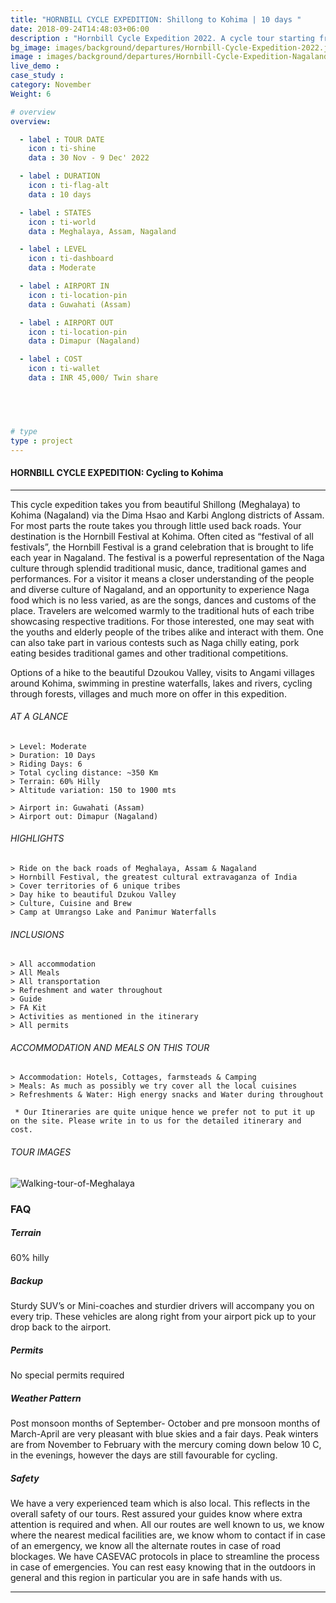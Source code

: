 ```yaml
---
title: "HORNBILL CYCLE EXPEDITION: Shillong to Kohima | 10 days "
date: 2018-09-24T14:48:03+06:00
description : "Hornbill Cycle Expedition 2022. A cycle tour starting from Shillong and ending in the hornbill festival at Kohima"
bg_image: images/background/departures/Hornbill-Cycle-Expedition-2022.jpg
image : images/background/departures/Hornbill-Cycle-Expedition-Nagaland.jpg
live_demo : 
case_study : 
category: November
Weight: 6

# overview
overview:

  - label : TOUR DATE
    icon : ti-shine
    data : 30 Nov - 9 Dec' 2022

  - label : DURATION
    icon : ti-flag-alt
    data : 10 days

  - label : STATES
    icon : ti-world
    data : Meghalaya, Assam, Nagaland

  - label : LEVEL
    icon : ti-dashboard
    data : Moderate

  - label : AIRPORT IN
    icon : ti-location-pin
    data : Guwahati (Assam)

  - label : AIRPORT OUT
    icon : ti-location-pin
    data : Dimapur (Nagaland)

  - label : COST
    icon : ti-wallet
    data : INR 45,000/ Twin share


 


# type
type : project
---
```


#### HORNBILL CYCLE EXPEDITION: Cycling to Kohima

---

This cycle expedition takes you from beautiful Shillong (Meghalaya) to Kohima (Nagaland) via the Dima Hsao and Karbi Anglong districts of Assam. For most parts the route takes you through little used back roads. Your destination is the Hornbill Festival at Kohima.
Often cited as “festival of all festivals”, the Hornbill Festival is a grand celebration that is brought to life each year in Nagaland. The festival is a powerful representation of the Naga culture through splendid traditional music, dance, traditional games and performances. For a visitor it means a closer understanding of the people and diverse culture of Nagaland, and an opportunity to experience Naga food which is no less varied, as are the songs, dances and customs of the place. Travelers are welcomed warmly to the traditional huts of each tribe showcasing respective traditions. For those interested, one may seat with the youths and elderly people of the tribes alike and interact with them. One can also take part in various contests such as Naga chilly eating, pork eating besides traditional games and other traditional competitions.

Options of a hike to the beautiful Dzoukou Valley, visits to Angami villages around Kohima, swimming in prestine waterfalls, lakes and rivers, cycling through forests, villages and much more on offer in this expedition.





###### AT A GLANCE
```
> Level: Moderate
> Duration: 10 Days
> Riding Days: 6
> Total cycling distance: ~350 Km
> Terrain: 60% Hilly 
> Altitude variation: 150 to 1900 mts

> Airport in: Guwahati (Assam)
> Airport out: Dimapur (Nagaland)
```




###### HIGHLIGHTS
```
> Ride on the back roads of Meghalaya, Assam & Nagaland
> Hornbill Festival, the greatest cultural extravaganza of India
> Cover territories of 6 unique tribes
> Day hike to beautiful Dzukou Valley
> Culture, Cuisine and Brew
> Camp at Umrangso Lake and Panimur Waterfalls
```

###### INCLUSIONS
```
> All accommodation
> All Meals
> All transportation
> Refreshment and water throughout
> Guide 
> FA Kit
> Activities as mentioned in the itinerary
> All permits
```

###### ACCOMMODATION AND MEALS ON THIS TOUR
```
> Accommodation: Hotels, Cottages, farmsteads & Camping
> Meals: As much as possibly we try cover all the local cuisines
> Refreshments & Water: High energy snacks and Water during throughout
```

``` * Our Itineraries are quite unique hence we prefer not to put it up on the site. Please write in to us for the detailed itinerary and cost.```

###### TOUR IMAGES

![Walking-tour-of-Meghalaya](/images/background/departures/Hornbill-festival-cycle-expedition-2022.jpg)



### FAQ



##### Terrain

60% hilly 

##### Backup
Sturdy SUV’s or Mini-coaches and sturdier drivers will accompany you on every trip. These vehicles are along right from your airport pick up to your drop back to the airport.


##### Permits
No special permits required

##### Weather Pattern
Post monsoon months of September- October and pre monsoon months of March-April are very pleasant with blue skies and a fair days. Peak winters are from November to February with the mercury coming down below 10 C, in the evenings, however the days are still favourable for cycling.

##### Safety 
We have a very experienced team which is also local. This reflects in the overall safety of our tours. Rest assured your guides know where extra attention is required and when. All our routes are well known to us, we know where the nearest medical facilities are, we know whom to contact if in case of an emergency, we know all the alternate routes in case of road blockages. We have CASEVAC protocols in place to streamline the process in case of emergencies. You can rest easy knowing that in the outdoors in general and this region in particular you are in safe hands with us.


---

